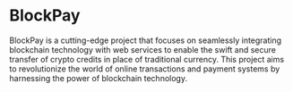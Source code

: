# BlockPay
BlockPay is a cutting-edge project that focuses on seamlessly integrating blockchain technology with web services to enable the swift and secure transfer of crypto credits in place of traditional currency. This project aims to revolutionize the world of online transactions and payment systems by harnessing the power of blockchain technology.
